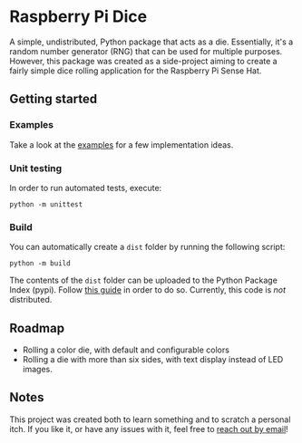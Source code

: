 # Raspberry Pi Dice

A simple, undistributed, Python package that acts as a die.
Essentially, it's a random number generator (RNG) that can be used for multiple purposes. However, this package was created as a side-project aiming to create a fairly simple dice rolling application for the Raspberry Pi Sense Hat.

## Getting started

### Examples

Take a look at the [examples](examples/) for a few implementation ideas.

### Unit testing

In order to run automated tests, execute:

```
python -m unittest
```

### Build

You can automatically create a `dist` folder by running the following script:

```
python -m build
```

The contents of the `dist` folder can be uploaded to the Python Package Index (pypi). Follow [this guide](https://packaging.python.org/en/latest/tutorials/packaging-projects/#uploading-the-distribution-archives) in order to do so. Currently, this code is _not_ distributed.

## Roadmap

- Rolling a color die, with default and configurable colors
- Rolling a die with more than six sides, with text display instead of LED images.

## Notes

This project was created both to learn something and to scratch a personal itch. If you like it, or have any issues with it, feel free to [reach out by email](mailto:info@frisfruitig.com)!